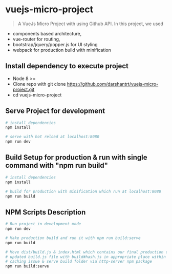 # vuejs-micro-project

> A VueJs Micro Project with using Github API. In this project, we used

- components based architecture,
- vue-router for routing,
- bootstrap/jquery/popper.js for UI styling
- webpack for production build with minification

## Install dependency to execute project

- Node 8 >=
- Clone repo with git clone https://github.com/darshantrt/vuejs-micro-project.git
- cd vuejs-micro-project

## Serve Project for development

```bash
# install dependencies
npm install

# serve with hot reload at localhost:8080
npm run dev
```

## Build Setup for production & run with single command with "npm run build"

```bash
# install dependencies
npm install

# build for production with minification which run at localhost:8080
npm run build
```

## NPM Scripts Description

```bash
# Run project in development mode
npm run dev

# Make production build and run it with npm run build:serve
npm run build

# Move dist/build.js & index.html which contains our final production code to # build folder &
# updated build.js file with build#hash.js in appropriate place within build folder to avoid
# caching issue & serve build folder via http-server npm package
npm run build:serve
```
